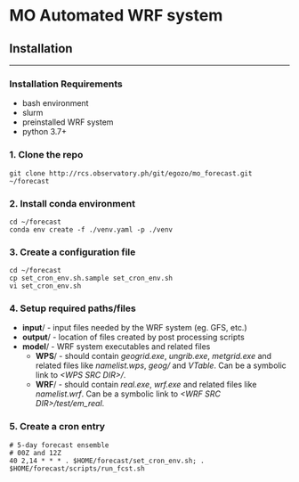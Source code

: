 # MO Automated WRF system

## Installation
---

### Installation Requirements
- bash environment
- slurm
- preinstalled WRF system
- python 3.7+

### 1. Clone the repo
```
git clone http://rcs.observatory.ph/git/egozo/mo_forecast.git ~/forecast
```

### 2. Install conda environment
```
cd ~/forecast
conda env create -f ./venv.yaml -p ./venv
```

### 3. Create a configuration file
```
cd ~/forecast
cp set_cron_env.sh.sample set_cron_env.sh
vi set_cron_env.sh
```

### 4. Setup required paths/files
- __input__/ - input files needed by the WRF system (eg. GFS, etc.)
- __output__/ - location of files created by post processing scripts
- __model__/ - WRF system executables and related files
    - __WPS__/ - should contain _geogrid.exe_, _ungrib.exe_, _metgrid.exe_ and related files like _namelist.wps_, _geog/_ and _VTable_. Can be a symbolic link to _\<WPS SRC DIR\>/_.
    - __WRF__/ - should contain _real.exe_, _wrf.exe_ and related files like _namelist.wrf_. Can be a symbolic link to _\<WRF SRC DIR\>/test/em_real_.

### 5. Create a cron entry
```
# 5-day forecast ensemble
# 00Z and 12Z
40 2,14 * * * . $HOME/forecast/set_cron_env.sh; . $HOME/forecast/scripts/run_fcst.sh
```
